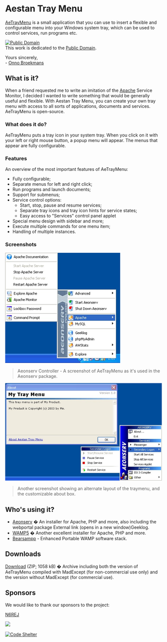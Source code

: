 # Aestan Tray Menu

[AeTrayMenu](https://obroekma.home.xs4all.nl/aetraymenu/) is a small application that you can use to insert a flexible and configurable menu into your Windows system tray, which can be used to control services, run programs etc.

[![Public Domain](https://creativecommons.org/images/public/norights.gif)](http://creativecommons.org/licenses/publicdomain/)<br />
This work is dedicated to the [Public Domain](http://creativecommons.org/licenses/publicdomain/).

Yours sincerely,<br />
\- [Onno Broekmans](http://www.onnodb.com/)

## What is it?

When a friend requested me to write an imitation of the [Apache](http://www.apache.org/) Service Monitor, I decided I wanted to write something that would be generally useful and flexible. With Aestan Tray Menu, you can create your own tray menu with access to all sorts of applications, documents and services. AeTrayMenu is open-source.

### What does it do?

AeTrayMenu puts a tray icon in your system tray. When you click on it with your left or right mouse button, a popup menu will appear. The menus that appear are fully configurable.

### Features

An overview of the most important features of AeTrayMenu:

* Fully configurable;
* Separate menus for left and right click;
* Run programs and launch documents;
* Support for submenus;
* Service control options:
  * Start, stop, pause and resume services;
  * Separate tray icons and tray icon hints for service states;
  * Easy access to "Services" control panel applet
* Special menu design with sidebar and more;
* Execute multiple commands for one menu item;
* Handling of multiple instances.

### Screenshots

![](distr/screenshot1.jpg)
> Aeonserv Controller - A screenshot of AeTrayMenu as it's used in the Aeonserv package.

![](distr/screenshot2.jpg)
> Another screenshot showing an alternate layout of the traymenu, and the customizable about box.

## Who's using it?

* [Aeonserv](http://aeonserv.sourceforge.net/) � An installer for Apache, PHP and more, also including the webportal package External link (opens in a new window)Geeklog.
* [WAMP5](http://www.wampserver.com/) � Another excellent installer for Apache, PHP and more.
* [Bearsampp](http://bearsampp.com) - Enhanced Portable WAMP software stack.

## Downloads

[Download](https://github.com/crazy-max/aetraymenu/releases/download/1.6.2/aetraymenu.zip) (ZIP; 1058 kB) � Archive including both the version of AeTrayMenu compiled with MadExcept (for non-commercial use only) and the version without MadExcept (for commercial use).


## Sponsors

We would like to thank our sponsors to the project:

[N6REJ](https://github.com/N6REJ)<br />

<img src="https://resources.jetbrains.com/storage/products/company/brand/logos/jb_beam.png" width="80">

[![Code Shelter](https://www.codeshelter.co/static/badges/badge-flat.svg)](https://www.codeshelter.co/)
